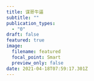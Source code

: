 ```yaml
---
title: 谋哥牛逼
subtitle: ""
publication_types:
  - "0"
draft: false
featured: true
image:
  filename: featured
  focal_point: Smart
  preview_only: false
date: 2021-04-18T07:59:17.301Z
---
```

